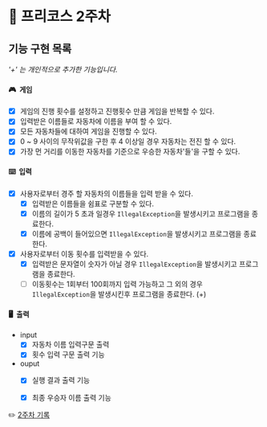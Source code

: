 # 🚗 프리코스 2주차 


##  기능 구현 목록
_'+' 는 개인적으로 추가한 기능입니다._
#### 🎮&nbsp; 게임
- [x] 게임의 진행 횟수를 설정하고 진행횟수 만큼 게임을 반복할 수 있다.
- [x] 입력받은 이름들로 자동차에 이름을 부여 할 수 있다.
- [x] 모든 자동차들에 대하여 게임을 진행할 수 있다.
- [x] 0 ~ 9 사이의 무작위값을 구한 후 4 이상일 경우 자동차는 전진 할 수 있다.
- [x] 가장 먼 거리를 이동한 자동차를 기준으로 우승한 자동차'들'을 구할 수 있다.
#### ⌨️&nbsp; 입력
- [x] 사용자로부터 경주 할 자동차의 이름들을 입력 받을 수 있다.
  - [x] 입력받은 이름들을 쉼표로 구분할 수 있다.
  - [x] 이름의 길이가 5 초과 일경우 `IllegalException`을 발생시키고 프로그램을 종료한다.
  - [x] 이름에 공백이 들어있으면 `IllegalException`을 발생시키고 프로그램을 종료한다.
- [x] 사용자로부터 이동 횟수를 입력받을 수 있다.
  - [x] 입력받은 문자열이 숫자가 아닐 경우 `IllegalException`을 발생시키고 프로그램을 종료한다.
  - [ ]  이동횟수는 1회부터 100회까지 입력 가능하고 그 외의 경우 `IllegalException`을 발생시킨후 프로그램을 종료한다. (+)
#### 🖥️&nbsp; 출력
- input
  - [x] 자동차 이름 입력구문 출력
  - [x] 횟수 입력 구문 출력 기능
- ouput
  - [x] 실행 결과 출력 기능
  - [x] 최종 우승자 이름 출력 기능


✏️&nbsp;[2주차 기록](https://meteor-patch-519.notion.site/2-921adf1d51104a09b2302482a124c957)







 
 


  








